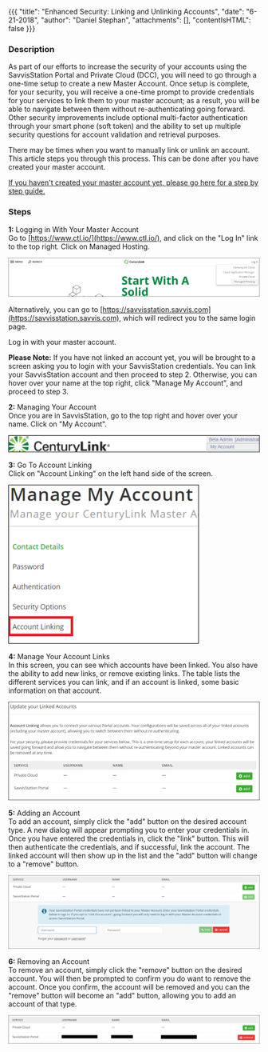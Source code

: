 {{{
  "title": "Enhanced Security: Linking and Unlinking Accounts",
  "date": "6-21-2018",
  "author": "Daniel Stephan",
  "attachments": [],
  "contentIsHTML": false
}}}

### Description

As part of our efforts to increase the security of your accounts using the SavvisStation Portal and Private Cloud (DCC), you will need to go through a one-time setup to create a new Master Account.  Once setup is complete, for your security, you will receive a one-time prompt to provide credentials for your services to link them to your master account; as a result, you will be able to navigate between them without re-authenticating going forward. Other security improvements include optional multi-factor authentication through your smart phone (soft token) and the ability to set up multiple security questions for account validation and retrieval purposes.

There may be times when you want to manually link or unlink an account.  This article steps you through this process.  This can be done after you have created your master account.

[If you haven't created your master account yet, please go here for a step by step guide.](https://www.ctl.io/knowledge-base/general/enhanced-security-master-account-registration/)

### Steps
**1:** Logging in With Your Master Account   
Go to [https://www.ctl.io/](https://www.ctl.io/), and click on the "Log In" link to the top right.  Click on Managed Hosting.

![ES-LAUA-1.png](../images/ES-LAUA-1.png)

Alternatively, you can go to [https://savvisstation.savvis.com](https://savvisstation.savvis.com), which will redirect you to the same login page.  

Log in with your master account.

**Please Note:** If you have not linked an account yet, you will be brought to a screen asking you to login with your SavvisStation credentials.  You can link your SavvisStation account and then proceed to step 2.  Otherwise, you can hover over your name at the top right, click "Manage My Account", and proceed to step 3.

**2:** Managing Your Account  
Once you are in SavvisStation, go to the top right and hover over your name.  Click on "My Account".  

![ES-LAUA-2.png](../images/ES-LAUA-2.png)

**3:** Go To Account Linking  
Click on "Account Linking" on the left hand side of the screen.  

![ES-LAUA-3.png](../images/ES-LAUA-3.png)

**4:** Manage Your Account Links  
In this screen, you can see which accounts have been linked.  You also have the ability to add new links, or remove existing links.  The table lists the different services you can link, and if an account is linked, some basic information on that account.    

![ES-LAUA-4.png](../images/ES-LAUA-4.png)

**5:** Adding an Account  
To add an account, simply click the "add" button on the desired account type.  A new dialog will appear prompting you to enter your credentials in.  Once you have entered the credentials in, click the "link" button.  This will then authenticate the credentials, and if successful, link the account.  The linked account will then show up in the list and the "add" button will change to a "remove" button.  

![ES-LAUA-5.png](../images/ES-LAUA-5.png)  

**6:** Removing an Account  
To remove an account, simply click the "remove" button on the desired account.  You will then be prompted to confirm you do want to remove the account.  Once you confirm, the account will be removed and you can the "remove" button will become an "add" button, allowing you to add an account of that type.  

![ES-LAUA-6.png](../images/ES-LAUA-6.png)  
